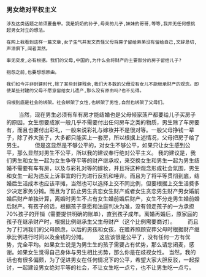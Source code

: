 ### 男女绝对平权主义

    涉及这类话题之前须要叠甲。我是奶奶的孙子,母亲的儿子,妹妹的哥哥,等等,我并无任何想挑起男女对立的想法。
    
    在网上我看到这样一篇文章,女子生气并发文责怪父母将房子留给弟弟没有留给自己,文辞恳切,声泪俱下,闻者潸然。
    
    事无突发,必有根据。我们的父母,中国的,为什么会将财产的主要部分的房子留给儿子?

    抱怨之前,也要想想原由。
    
    我们如今并非封建时代,除了某些封建残余,我们大多数的父母没有女儿不能继承财产的观念。即使某些封建的父母不愿意留给女儿遗产,那么没有原由吗?也不见得。  
   
    归根到底是社会的绑架。社会绑架了女性,也绑架了男性,自然也绑架了父母们。
　　
    当然，现在男生必须有车有房才能结婚也是父母倾家荡产都要给儿子买房子的原因。女生想要成家一般几乎不需要付出任何房车之类的物质，男生除了车房要有，而且也要付出彩礼，一般来说彩礼与嫁妆并不是很对等。一般父母挣钱一辈子，除了养大孩子，大多都只能买上一套房，所以根据上述情况，父母把房子给了男生。
　　但是这显然是不够公平的，对女生不够公平，如果只让女生感到公平，那么显然对男生不公平，所以我的建议奉行绝对公平主义。
我的建议是，我们男生和女生一起为女生争夺平等的财产继承权，来交换女生和男生一起为男生结婚不需要有车有房，以及与彩礼对等的嫁妆，并且将这种观念形成社会氛围，男生和女生一起为违反上诉事宜的行为进行反抗和唾弃。而且为了将平等贯彻到底，结婚后生活成本也应该平摊，当然也可以选择上交不同比例，但要根据上交生活费多少决定家务分摊。而且为了防止男生贪恋女生财产或者女生贪恋男生财产男女婚前婚后财产单独计算，离婚时男生不占有女生婚前婚后财产，女生不分走男生婚前婚后财产。有孩子的话，根据孩子意愿和法庭判决为准，没有领走孩子的一方承担70%孩子的开销（需要提供明确的账单），直到孩子成年。离婚再婚后，原家庭的孩子在继承财产时，根据比例继承生父生母财产（这个比例需要商讨）。
　　而且为了打消我们的父母顾虑，以后的男孩和女孩，在赡养照顾安葬父母时根据财产继承比例进行时间以及金钱的分摊。
　　这应该很是公平了，没有任何一方有优势，完全平均。如果女生说是为男生生的孩子需要占有优势，那么请您闭麦，感谢。如果女生觉得自己身体与男生相比劣势，那么你是在歧视女性。
当然，我的话也有很多偏颇，为了促进男女在任何情况下的公平，希望大家大胆反驳，一起探讨，一起建设男女绝对平等的社会，不让女生吃一点亏，也不让男生吃一点亏。

